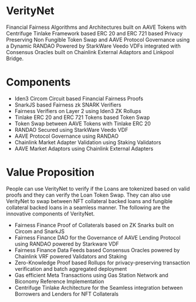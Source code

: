 # VerityNet
Financial Fairness Algorithms and Architectures built on AAVE Tokens with Centrifuge Tinlake Framework based ERC 20 and ERC 721 based Privacy Preserving Non Fungible Token Swap and AAVE Protocol Governance using a Dynamic RANDAO Powered by StarkWare Veedo VDFs integrated with Consensus Oracles built on Chainlink External Adaptors and Linkpool Bridge. 

# Components
- Iden3 Circom Circuit based Financial Fairness Proofs 
- SnarkJS based Fairness zk SNARK Verifiers 
- Fairness Verifiers on Layer 2 using Iden3 ZK Rollups 
- Tinlake ERC 20 and ERC 721 Tokens based Token Swap 
- Token Swap between AAVE Tokens with Tinlake ERC 20 
- RANDAO Secured using StarkWare Veedo VDF
- AAVE Protocol Governance using RANDAO 
- Chainlink Market Adapter Validation using Staking Validators
- AAVE Market Adaptors using Chainlink External Adapters

# Value Proposition
People can use VerityNet to verify if the Loans are tokenized based on valid proofs and they can verify the Loan Token Swap. They can also use VerityNet to swap between NFT collateral backed loans and fungible collateral backed loans in a seamless manner. The following are the innovative components of VerityNet.

- Fairness Finance Proof of Collaterals based on ZK Snarks built on Circom and SnarkJS
- Fairness Finance DAO for the Governance of AAVE Lending Protocol using RANDAO powered by Starkware VDF
- Fairness Finance Data Feeds based Consensus Oracles powered by Chainlink VRF powered Validators and Staking
- Zero-Knowledge Proof based Rollups for privacy-preserving transaction verification and batch aggregated deployment
- Gas efficient Meta Transactions using Gas Station Network and Biconomy Reference Implementation
- Centrifuge Tinlake Architecture for the Seamless integration between Borrowers and Lenders for NFT Collaterals

